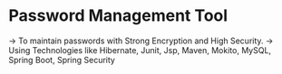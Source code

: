 # Password Management Tool
-> To maintain passwords with Strong Encryption and High Security.
-> Using Technologies like Hibernate, Junit, Jsp, Maven, Mokito, MySQL, Spring Boot, Spring Security
